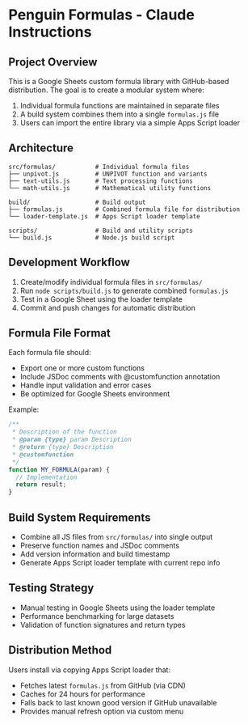 # Penguin Formulas - Claude Instructions

## Project Overview
This is a Google Sheets custom formula library with GitHub-based distribution. The goal is to create a modular system where:
1. Individual formula functions are maintained in separate files
2. A build system combines them into a single `formulas.js` file
3. Users can import the entire library via a simple Apps Script loader

## Architecture
```
src/formulas/           # Individual formula files
├── unpivot.js          # UNPIVOT function and variants
├── text-utils.js       # Text processing functions
└── math-utils.js       # Mathematical utility functions

build/                  # Build output
├── formulas.js         # Combined formula file for distribution
└── loader-template.js  # Apps Script loader template

scripts/                # Build and utility scripts
└── build.js            # Node.js build script
```

## Development Workflow
1. Create/modify individual formula files in `src/formulas/`
2. Run `node scripts/build.js` to generate combined `formulas.js`
3. Test in a Google Sheet using the loader template
4. Commit and push changes for automatic distribution

## Formula File Format
Each formula file should:
- Export one or more custom functions
- Include JSDoc comments with @customfunction annotation
- Handle input validation and error cases
- Be optimized for Google Sheets environment

Example:
```javascript
/**
 * Description of the function
 * @param {type} param Description
 * @return {type} Description
 * @customfunction
 */
function MY_FORMULA(param) {
  // Implementation
  return result;
}
```

## Build System Requirements
- Combine all JS files from `src/formulas/` into single output
- Preserve function names and JSDoc comments
- Add version information and build timestamp
- Generate Apps Script loader template with current repo info

## Testing Strategy
- Manual testing in Google Sheets using the loader template
- Performance benchmarking for large datasets
- Validation of function signatures and return types

## Distribution Method
Users install via copying Apps Script loader that:
- Fetches latest `formulas.js` from GitHub (via CDN)
- Caches for 24 hours for performance
- Falls back to last known good version if GitHub unavailable
- Provides manual refresh option via custom menu